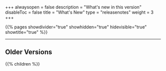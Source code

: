 +++
alwaysopen = false
description = "What's new in this version"
disableToc = false
title = "What's New"
type = "releasenotes"
weight = 3
+++

{{% pages showdivider="true" showhidden="true" hidevisible="true" showtitle="true" %}}

---

## Older Versions

{{% children %}}
